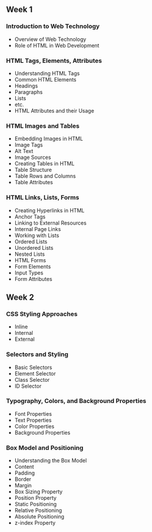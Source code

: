 ## Week 1

### Introduction to Web Technology

* Overview of Web Technology
* Role of HTML in Web Development

### HTML Tags, Elements, Attributes

* Understanding HTML Tags
* Common HTML Elements
* Headings
* Paragraphs
* Lists
* etc.
* HTML Attributes and their Usage
  
### HTML Images and Tables
* Embedding Images in HTML
* Image Tags
* Alt Text
* Image Sources
* Creating Tables in HTML
* Table Structure
* Table Rows and Columns
* Table Attributes

### HTML Links, Lists, Forms
* Creating Hyperlinks in HTML
* Anchor Tags
* Linking to External Resources
* Internal Page Links
* Working with Lists
* Ordered Lists
* Unordered Lists
* Nested Lists
* HTML Forms
* Form Elements
* Input Types
* Form Attributes

## Week 2

### CSS Styling Approaches

* Inline
* Internal
* External

### Selectors and Styling

* Basic Selectors
* Element Selector
* Class Selector
* ID Selector

### Typography, Colors, and Background Properties

* Font Properties
* Text Properties
* Color Properties
* Background Properties

### Box Model and Positioning

* Understanding the Box Model
* Content
* Padding
* Border
* Margin
* Box Sizing Property
* Position Property
* Static Positioning
* Relative Positioning
* Absolute Positioning
* z-index Property
